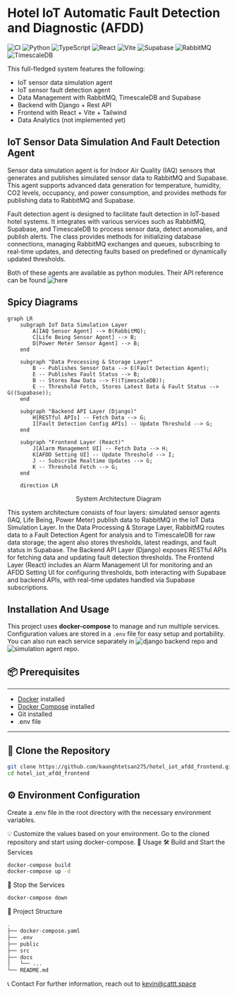# Hotel IoT  Automatic Fault Detection and Diagnostic (AFDD)
![CI](https://github.com/kaunghtetsan275/hotel_iot_afdd_frontend/actions/workflows/basic_ci.yml/badge.svg)
![Python](https://img.shields.io/badge/language-Python-blue)
![TypeScript](https://img.shields.io/badge/typescript-%23007ACC.svg?style=for-the-badge&logo=typescript&logoColor=white)
![React](https://img.shields.io/badge/react-%2320232a.svg?style=for-the-badge&logo=react&logoColor=%2361DAFB)
![Vite](https://img.shields.io/badge/vite-%23646CFF.svg?style=for-the-badge&logo=vite&logoColor=white)
![Supabase](https://img.shields.io/badge/Supabase-3ECF8E?style=for-the-badge&logo=supabase&logoColor=white)
![RabbitMQ](https://img.shields.io/badge/Rabbitmq-FF6600?style=for-the-badge&logo=rabbitmq&logoColor=white)
![TimescaleDB](https://avatars.githubusercontent.com/u/8986001?s=48&v=4)

This full-fledged system features the following:
- IoT sensor data simulation agent
- IoT sensor fault detection agent
- Data Management with RabbitMQ, TimescaleDB and Supabase
- Backend with Django + Rest API
- Frontend with React + Vite + Tailwind
- Data Analytics (not implemented yet)

## IoT Sensor Data Simulation And Fault Detection Agent
Sensor data simulation agent is for Indoor Air Quality (IAQ) sensors that generates and publishes simulated sensor data to RabbitMQ and Supabase. This agent supports advanced data generation for temperature, humidity, CO2 levels, occupancy, and power consumption, and provides methods for publishing data to RabbitMQ and Supabase.<br>

Fault detection agent is designed to facilitate fault detection in IoT-based hotel systems. It integrates with various services such as RabbitMQ, Supabase, and TimescaleDB to process sensor data, detect anomalies, and publish alerts. The class provides methods for initializing database connections, managing RabbitMQ exchanges and queues, subscribing to real-time updates, and detecting faults based on predefined or dynamically updated thresholds. <br>

Both of these agents are available as python modules. Their API reference can be found ![here](https://kaunghtetsan275.github.io/hotel_iot_afdd_data_simulation)

## Spicy Diagrams
```mermaid
graph LR
    subgraph IoT Data Simulation Layer
        A[IAQ Sensor Agent] --> B(RabbitMQ);
        C[Life Being Sensor Agent] --> B;
        D[Power Meter Sensor Agent] --> B;
    end

    subgraph "Data Processing & Storage Layer"
        B -- Publishes Sensor Data --> E(Fault Detection Agent);
        E -- Publishes Fault Status --> B;
        B -- Stores Raw Data --> F((TimescaleDB));
        E -- Threshold Fetch, Stores Latest Data & Fault Status --> G((Supabase));
    end

    subgraph "Backend API Layer (Django)"
        H[RESTful APIs] -- Fetch Data --> G;
        I[Fault Detection Config APIs] -- Update Threshold --> G;
    end

    subgraph "Frontend Layer (React)"
        J[Alarm Management UI] -- Fetch Data --> H;
        K[AFDD Setting UI] -- Update Threshold --> I;
        J -- Subscribe Realtime Updates --> G;
        K -- Threshold Fetch --> G;
    end

    direction LR
```  
<p style="text-align:center;">System Architecture Diagram</p>
<p>This system architecture consists of four layers: simulated sensor agents (IAQ, Life Being, Power Meter) publish data to RabbitMQ in the IoT Data Simulation Layer. In the Data Processing & Storage Layer, RabbitMQ routes data to a Fault Detection Agent for analysis and to TimescaleDB for raw data storage; the agent also stores thresholds, latest readings, and fault status in Supabase. The Backend API Layer (Django) exposes RESTful APIs for fetching data and updating fault detection thresholds. The Frontend Layer (React) includes an Alarm Management UI for monitoring and an AFDD Setting UI for configuring thresholds, both interacting with Supabase and backend APIs, with real-time updates handled via Supabase subscriptions.<p>

## Installation And Usage

This project uses **docker-compose** to manage and run multiple services. Configuration values are stored in a `.env` file for easy setup and portability. You can also run each service separately in ![django backend](https://github.com/kaunghtetsan275/hotel_iot_afdd_backend) repo and ![simulation agent](https://github.com/kaunghtetsan275/hotel_iot_afdd_data_simulation) repo.
## 📦 Prerequisites
---
- [Docker](https://www.docker.com/products/docker-desktop) installed
- [Docker Compose](https://docs.docker.com/compose/install/) installed
- Git installed
- .env file
---
## 📁 Clone the Repository
```bash
git clone https://github.com/kaunghtetsan275/hotel_iot_afdd_frontend.git
cd hotel_iot_afdd_frontend
```
## ⚙️ Environment Configuration
Create a .env file in the root directory with the necessary environment variables.

💡 Customize the values based on your environment.
Go to the cloned repository and start using docker-compose.
🚀 Usage
🛠 Build and Start the Services
```bash
docker-compose build
docker-compose up -d
```
🛑 Stop the Services
```bash
docker-compose down
```
📂 Project Structure
```bash
.
├── docker-compose.yaml
├── .env
├── public
├── src
├── docs
│   └── ...
└── README.md
```

📞 Contact
For further information, reach out to kevin@cattt.space
